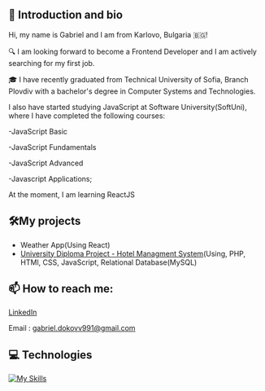 ## 👋 Introduction and bio

Hi, my name is Gabriel and I am from Karlovo, Bulgaria 🇧🇬!

🔍 I am looking forward  to become a Frontend Developer and I am actively searching for my first job.

 🎓 I have recently graduated from Technical University of Sofia, Branch Plovdiv with a bachelor's degree in Computer Systems and Technologies.
 
  I also have started studying JavaScript at Software University(SoftUni), where I have completed the following courses:
  
 -JavaScript Basic
 
 -JavaScript Fundamentals
 
 -JavaScript Advanced
 
 -Javascript Applications;
 
 At the moment, I am learning ReactJS
 
 
 ## 🛠️My projects
 
 - Weather App(Using React)
 - <a href="https://github.com/GabrielDokov/Hotel-Reservation-Website.git">University Diploma Project - Hotel Managment System</a>(Using, PHP, HTMl, CSS, JavaScript, Relational Database(MySQL)
 
 
 ## 📫 How to reach me:
 
<a href="linkedin.com/in/gabriel-dokov-1a248622b">LinkedIn</a>


Email : gabriel.dokovv991@gmail.com

## 💻 Technologies
[![My Skills](https://skillicons.dev/icons?i=js,html,css,react)](https://skillicons.dev)

 
 

<!---
GabrielDokov/GabrielDokov is a ✨ special ✨ repository because its `README.md` (this file) appears on your GitHub profile.
You can click the Preview link to take a look at your changes.
--->
